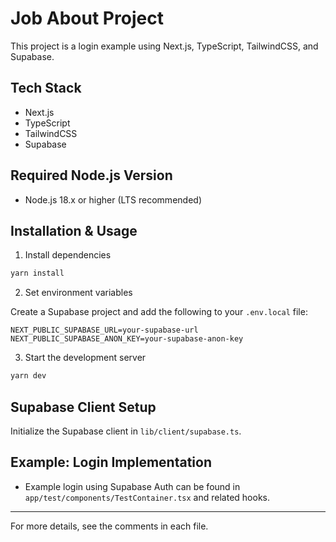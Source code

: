 # Job About Project

This project is a login example using Next.js, TypeScript, TailwindCSS, and Supabase.

## Tech Stack
- Next.js
- TypeScript
- TailwindCSS
- Supabase

## Required Node.js Version
- Node.js 18.x or higher (LTS recommended)

## Installation & Usage

1. Install dependencies

```bash
yarn install
```

2. Set environment variables

Create a Supabase project and add the following to your `.env.local` file:

```
NEXT_PUBLIC_SUPABASE_URL=your-supabase-url
NEXT_PUBLIC_SUPABASE_ANON_KEY=your-supabase-anon-key
```

3. Start the development server

```bash
yarn dev
```

## Supabase Client Setup

Initialize the Supabase client in `lib/client/supabase.ts`.

## Example: Login Implementation

- Example login using Supabase Auth can be found in `app/test/components/TestContainer.tsx` and related hooks.

---

For more details, see the comments in each file.
